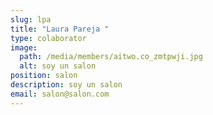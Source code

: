 ```yaml
---
slug: lpa
title: "Laura Pareja "
type: colaborator
image:
  path: /media/members/aitwo.co_zmtpwji.jpg
  alt: soy un salon
position: salon
description: s﻿oy un salon
email: salon@salon.com
---
```

